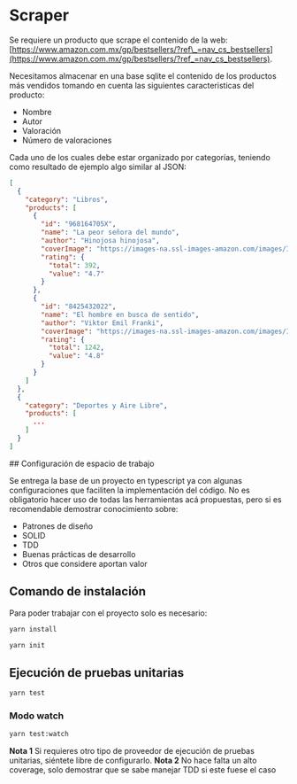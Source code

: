 # Scraper

Se requiere un producto que scrape el contenido de la web: [https://www.amazon.com.mx/gp/bestsellers/?ref\_=nav_cs_bestsellers](https://www.amazon.com.mx/gp/bestsellers/?ref_=nav_cs_bestsellers).

Necesitamos almacenar en una base sqlite el contenido de los productos más vendidos tomando en cuenta las siguientes caracteristicas del producto:

- Nombre
- Autor
- Valoración
- Número de valoraciones

Cada uno de los cuales debe estar organizado por categorías, teniendo como resultado de ejemplo algo similar al JSON:

```json
[
  {
    "category": "Libros",
    "products": [
      {
        "id": "968164705X",
        "name": "La peor señora del mundo",
        "author": "Hinojosa hinojosa",
        "coverImage": "https://images-na.ssl-images-amazon.com/images/I/81%2BZzxy9DiL._AC_UL320_SR252,320_.jpg",
        "rating": {
          "total": 392,
          "value": "4.7"
        }
      },
      {
        "id": "8425432022",
        "name": "El hombre en busca de sentido",
        "author": "Viktor Emil Franki",
        "coverImage": "https://images-na.ssl-images-amazon.com/images/I/81D3oOzjGqL._AC_UL480_SR312,480_.jpg",
        "rating": {
          "total": 1242,
          "value": "4.8"
        }
      }
    ]
  },
  {
    "category": "Deportes y Aire Libre",
    "products": [
      ...
    ]
  }
]
```

## Configuración de espacio de trabajo

Se entrega la base de un proyecto en typescript ya con algunas configuraciones que faciliten la implementación del código. No es obligatorio hacer uso de todas las herramientas acá propuestas, pero si es recomendable demostrar conocimiento sobre:

- Patrones de diseño
- SOLID
- TDD
- Buenas prácticas de desarrollo
- Otros que considere aportan valor

## Comando de instalación

Para poder trabajar con el proyecto solo es necesario:

```bash
yarn install
```

```bash
yarn init
```

## Ejecución de pruebas unitarias

```bash
yarn test
```

### Modo watch

```bash
yarn test:watch
```

**Nota 1** Si requieres otro tipo de proveedor de ejecución de pruebas unitarias, siéntete libre de configurarlo.
**Nota 2** No hace falta un alto coverage, solo demostrar que se sabe manejar TDD si este fuese el caso
